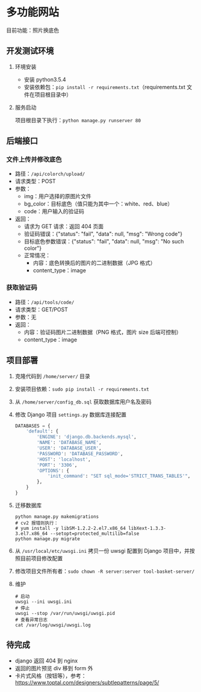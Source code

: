 # 多功能网站

目前功能：照片换底色

## 开发测试环境

1. 环境安装
   - 安装 python3.5.4
   - 安装依赖包：`pip install -r requirements.txt`（requirements.txt 文件在项目根目录中）
2. 服务启动

   项目根目录下执行：`python manage.py runserver 80`

## 后端接口

### 文件上传并修改底色

- 路径：`/api/colorch/upload/`
- 请求类型：POST
- 参数：
  - img：用户选择的原图片文件
  - bg_color：目标底色（值只能为其中一个：white、red、blue）
  - code：用户输入的验证码
- 返回：
  - 请求为 GET 请求：返回 404 页面
  - 验证码错误：{"status": "fail", "data": null, "msg": "Wrong code"}
  - 目标底色参数错误：{"status": "fail", "data": null, "msg": "No such color"}
  - 正常情况：
    - 内容：底色转换后的图片的二进制数据（JPG 格式）
    - content_type：image

### 获取验证码

- 路径：`/api/tools/code/`
- 请求类型：GET/POST
- 参数：无
- 返回：
  - 内容：验证码图片二进制数据（PNG 格式，图片 size 后端可控制）
  - content_type：image

## 项目部署

1. 克隆代码到 `/home/server/` 目录

2. 安装项目依赖：`sudo pip install -r requirements.txt`

3. 从 `/home/server/config_db.sql` 获取数据库用户名及密码

4. 修改 Django 项目 `settings.py` 数据库连接配置

   ```python
   DATABASES = {
       'default': {
           'ENGINE': 'django.db.backends.mysql',
           'NAME': 'DATABASE_NAME',
           'USER': 'DATABASE_USER',
           'PASSWORD': 'DATABASE_PASSWORD',
           'HOST': 'localhost',
           'PORT': '3306',
           'OPTIONS': {
               'init_command': "SET sql_mode='STRICT_TRANS_TABLES'",
           },
       }
   }
   ```

5. 迁移数据库

   ```shell
   python manage.py makemigrations
   # cv2 报错则执行：
   # yum install -y libSM-1.2.2-2.el7.x86_64 libXext-1.3.3-3.el7.x86_64 --setopt=protected_multilib=false
   python manage.py migrate
   ```

6. 从 `/usr/local/etc/uwsgi.ini` 拷贝一份 uwsgi 配置到 Django 项目中，并按照目前项目修改配置

7. 修改项目文件所有者：`sudo chown -R server:server tool-basket-server/`

8. 维护

   ```shell
   # 启动
   uwsgi --ini uwsgi.ini
   # 停止
   uwsgi --stop /var/run/uwsgi/uwsgi.pid
   # 查看异常日志
   cat /var/log/uwsgi/uwsgi.log
   ```

## 待完成

- django 返回 404 到 nginx
- 返回的图片预览 div 移到 form 外
- 卡片式风格（按钮等），参考：https://www.toptal.com/designers/subtlepatterns/page/5/

